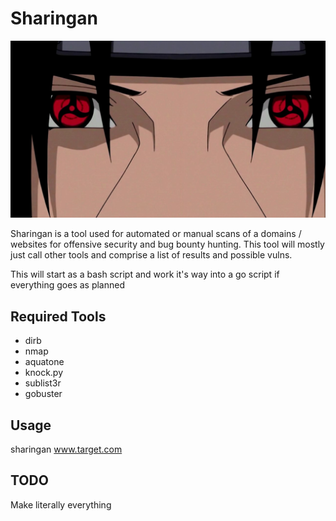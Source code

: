 # Sharingan

![ItachiSharingan](sharingan.jpg)

Sharingan is a tool used for automated or manual scans of a domains / websites for offensive security and bug bounty hunting. This tool will mostly just call other tools and comprise a list of results and possible vulns. 

This will start as a bash script and work it's way into a go script if everything goes as planned

## Required Tools
*	dirb
*	nmap
*	aquatone
*	knock.py
*	sublist3r
*	gobuster

## Usage
sharingan www.target.com

## TODO
Make literally everything
